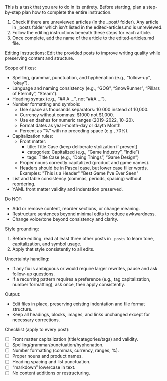 This is a task that you are to do in its entirety. Before starting, plan a step-by-step plan how to complete the entire instruction.
1. Check if there are unreviewed articles (in the _post/ folder). Any article in _posts folder which isn't listed in the edited-articles.md is unreviewed.
2. Follow the editing instructions beneath these steps for each article.
3. Once complete, add the name of the article to the edited-articles.md file.

Editing Instructions:
Edit the provided posts to improve writing quality while preserving content and structure.

Scope of fixes:

- Spelling, grammar, punctuation, and hyphenation (e.g., “follow-up”, “okay”).
- Language and naming consistency (e.g., “GOG”, “SnowRunner”, “Pillars of Eternity”, “Steam”).
- Heading syntax (e.g., “## A …”, not “##A …”).
- Number formatting and symbols:
    - Use space as thousands separators: 10 000 instead of 10,000.
    - Currency without commas: $1000 not $1,000.
    - Use en dashes for numeric ranges (2019–2022, 10–20).
    - Format dates as year-month-day or dayth Month
    - Percent as “%” with no preceding space (e.g., 70%).
- Capitalization rules:
    - Front matter:
        - title: Title Case (keep deliberate stylization if present)
        - categories: Capitalized (e.g., “Game Industry”, “Indie”)
        - tags: Title Case (e.g., “Doing Things”, “Game Design”)
    - Proper nouns correctly capitalized (product and game names).
    - Headers should be in Pascal case, but lower case filler words. Examples: "This is a Header" "Best Game I've Ever Seen" 
- List and table consistency (commas, periods, spacing) without reordering.
- YAML front matter validity and indentation preserved.

Do NOT:

- Add or remove content, reorder sections, or change meaning.
- Restructure sentences beyond minimal edits to reduce awkwardness.
- Change voice/tone beyond consistency and clarity.

Style grounding:

1. Before editing, read at least three other posts in `_posts` to learn tone, capitalization, and symbol usage.
2. Apply that style consistently to all edits.

Uncertainty handling:

- If any fix is ambiguous or would require larger rewrites, pause and ask follow-up questions.
- If a recurring pattern requires a preference (e.g., tag capitalization, number formatting), ask once, then apply consistently.

Output:

- Edit files in place, preserving existing indentation and file format structure.
- Keep all headings, blocks, images, and links unchanged except for necessary corrections.

Checklist (apply to every post):

- [ ]  Front matter capitalization (title/categories/tags) and validity.
- [ ]  Spelling/grammar/punctuation/hyphenation.
- [ ]  Number formatting (commas, currency, ranges, %).
- [ ]  Proper nouns and product names.
- [ ]  Heading spacing and list punctuation.
- [ ]  “markdown” lowercase in text.
- [ ]  No content additions or restructuring.